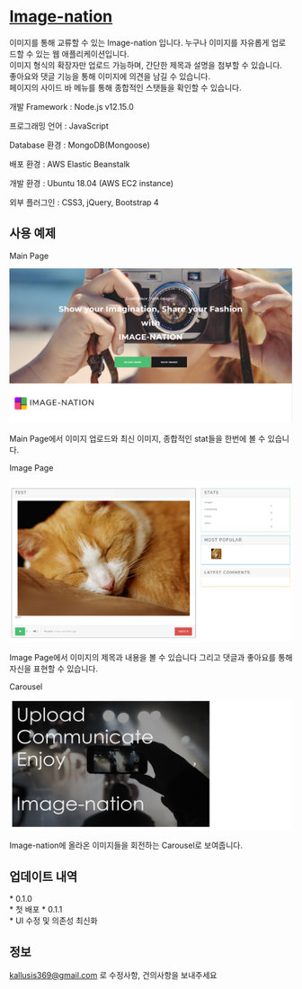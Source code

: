 # [Image-nation](Image-nation)

이미지를 통해 교류할 수 있는 Image-nation 입니다.
누구나 이미지를 자유롭게 업로드할 수 있는 웹 애플리케이션입니다.      
이미지 형식의 확장자만 업로드 가능하며, 간단한 제목과 설명을 첨부할 수 있습니다.   
좋아요와 댓글 기능을 통해 이미지에 의견을 남길 수 있습니다.   
페이지의 사이드 바 메뉴를 통해 종합적인 스탯들을 확인할 수 있습니다.

개발 Framework : Node.js v12.15.0

프로그래밍 언어 : JavaScript 

Database 환경 : MongoDB(Mongoose) 

배포 환경 : AWS Elastic Beanstalk  

개발 환경 : Ubuntu 18.04 (AWS EC2 instance)  

외부 플러그인 : CSS3, jQuery, Bootstrap 4

## 사용 예제

Main Page

<img src = "https://github.com/nangmans/Image-nation/blob/master/Image-nation%20Preview2.png?raw=true">

Main Page에서 이미지 업로드와 최신 이미지, 종합적인 stat들을 한번에 볼 수 있습니다.

Image Page

<img src = "https://github.com/nangmans/Image-nation/blob/master/Image-nation%20Preview.png?raw=true">

Image Page에서 이미지의 제목과 내용을 볼 수 있습니다 그리고 댓글과 좋아요를 통해 자신을 표현할 수 있습니다.

Carousel

<img src = "https://github.com/nangmans/Image-nation/blob/master/Image-nation%20Preview3.png?raw=true">

Image-nation에 올라온 이미지들을 회전하는 Carousel로 보여줍니다.


## 업데이트 내역

\* 0.1.0  
\* 첫 배포
\* 0.1.1  
\* UI 수정 및 의존성 최신화


## 정보

[kallusis369@gmail.com](mailto:kallusis369@gmail.com) 로 수정사항, 건의사항을 보내주세요



